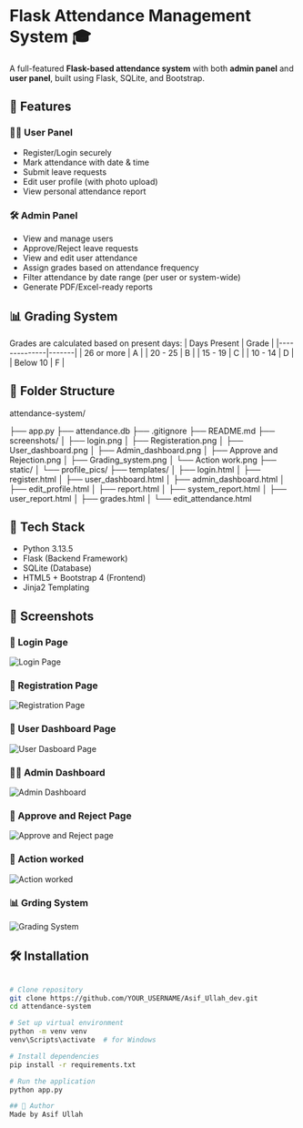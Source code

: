 # Flask Attendance Management System 🎓

A full-featured **Flask-based attendance system** with both **admin panel** and **user panel**, built using Flask, SQLite, and Bootstrap.

## 🚀 Features

### 👨‍🎓 User Panel
- Register/Login securely
- Mark attendance with date & time
- Submit leave requests
- Edit user profile (with photo upload)
- View personal attendance report

### 🛠️ Admin Panel
- View and manage users
- Approve/Reject leave requests
- View and edit user attendance
- Assign grades based on attendance frequency
- Filter attendance by date range (per user or system-wide)
- Generate PDF/Excel-ready reports

## 📊 Grading System
Grades are calculated based on present days:
| Days Present | Grade |
|--------------|-------|
| 26 or more   | A     |
| 20 - 25      | B     |
| 15 - 19      | C     |
| 10 - 14      | D     |
| Below 10     | F     |

## 📂 Folder Structure

attendance-system/

├── app.py
├── attendance.db
├── .gitignore
├── README.md
├── screenshots/
│   ├── login.png
│   ├── Registeration.png
│   ├── User_dashboard.png
│   ├── Admin_dashboard.png
│   ├── Approve and Rejection.png
│   ├── Grading_system.png
│   └── Action work.png
├── static/
│   └── profile_pics/
├── templates/
│   ├── login.html
│   ├── register.html
│   ├── user_dashboard.html
│   ├── admin_dashboard.html
│   ├── edit_profile.html
│   ├── report.html
│   ├── system_report.html
│   ├── user_report.html
│   ├── grades.html
│   └── edit_attendance.html

## 🧪 Tech Stack
- Python 3.13.5
- Flask (Backend Framework)
- SQLite (Database)
- HTML5 + Bootstrap 4 (Frontend)
- Jinja2 Templating

## 📸 Screenshots

### 🔐 Login Page
![Login Page](screenshots/login.png)

### 🔐 Registration Page
![Registration Page](screenshots/Registration.png)

### 🔐 User Dashboard Page
![User Dasboard Page](screenshots/User_dashboard.png)

### 🧑‍💼 Admin Dashboard
![Admin Dashboard](screenshots/Admin_dashboard.png)

### 🔐 Approve and Reject Page
![Approve and Reject page](screenshots/Approve_and_Reject.png)

### 🔐 Action worked
![Action worked](screenshots/Action_work.png)

### 📊 Grding System
![Grading System](screenshots/Grading_system.png)


## 🛠️ Installation

```bash

# Clone repository
git clone https://github.com/YOUR_USERNAME/Asif_Ullah_dev.git
cd attendance-system

# Set up virtual environment
python -m venv venv
venv\Scripts\activate  # for Windows

# Install dependencies
pip install -r requirements.txt

# Run the application
python app.py

## 🙋 Author
Made by Asif Ullah


